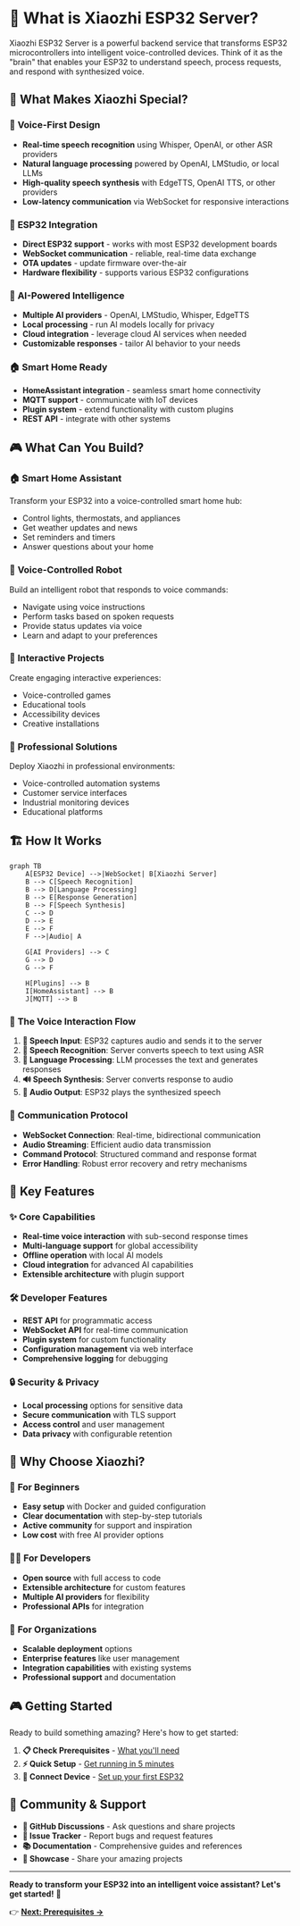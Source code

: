 # 🎯 What is Xiaozhi ESP32 Server?

Xiaozhi ESP32 Server is a powerful backend service that transforms ESP32 microcontrollers into intelligent voice-controlled devices. Think of it as the "brain" that enables your ESP32 to understand speech, process requests, and respond with synthesized voice.

## 🌟 What Makes Xiaozhi Special?

### 🎤 **Voice-First Design**
- **Real-time speech recognition** using Whisper, OpenAI, or other ASR providers
- **Natural language processing** powered by OpenAI, LMStudio, or local LLMs
- **High-quality speech synthesis** with EdgeTTS, OpenAI TTS, or other providers
- **Low-latency communication** via WebSocket for responsive interactions

### 🔌 **ESP32 Integration**
- **Direct ESP32 support** - works with most ESP32 development boards
- **WebSocket communication** - reliable, real-time data exchange
- **OTA updates** - update firmware over-the-air
- **Hardware flexibility** - supports various ESP32 configurations

### 🤖 **AI-Powered Intelligence**
- **Multiple AI providers** - OpenAI, LMStudio, Whisper, EdgeTTS
- **Local processing** - run AI models locally for privacy
- **Cloud integration** - leverage cloud AI services when needed
- **Customizable responses** - tailor AI behavior to your needs

### 🏠 **Smart Home Ready**
- **HomeAssistant integration** - seamless smart home connectivity
- **MQTT support** - communicate with IoT devices
- **Plugin system** - extend functionality with custom plugins
- **REST API** - integrate with other systems

## 🎮 What Can You Build?

### 🏠 **Smart Home Assistant**
Transform your ESP32 into a voice-controlled smart home hub:
- Control lights, thermostats, and appliances
- Get weather updates and news
- Set reminders and timers
- Answer questions about your home

### 🤖 **Voice-Controlled Robot**
Build an intelligent robot that responds to voice commands:
- Navigate using voice instructions
- Perform tasks based on spoken requests
- Provide status updates via voice
- Learn and adapt to your preferences

### 🎯 **Interactive Projects**
Create engaging interactive experiences:
- Voice-controlled games
- Educational tools
- Accessibility devices
- Creative installations

### 🏢 **Professional Solutions**
Deploy Xiaozhi in professional environments:
- Voice-controlled automation systems
- Customer service interfaces
- Industrial monitoring devices
- Educational platforms

## 🏗️ How It Works

```mermaid
graph TB
    A[ESP32 Device] -->|WebSocket| B[Xiaozhi Server]
    B --> C[Speech Recognition]
    B --> D[Language Processing]
    B --> E[Response Generation]
    B --> F[Speech Synthesis]
    C --> D
    D --> E
    E --> F
    F -->|Audio| A
    
    G[AI Providers] --> C
    G --> D
    G --> F
    
    H[Plugins] --> B
    I[HomeAssistant] --> B
    J[MQTT] --> B
```

### 🔄 **The Voice Interaction Flow**

1. **🎤 Speech Input**: ESP32 captures audio and sends it to the server
2. **🧠 Speech Recognition**: Server converts speech to text using ASR
3. **💭 Language Processing**: LLM processes the text and generates responses
4. **🔊 Speech Synthesis**: Server converts response to audio
5. **📡 Audio Output**: ESP32 plays the synthesized speech

### 🔌 **Communication Protocol**

- **WebSocket Connection**: Real-time, bidirectional communication
- **Audio Streaming**: Efficient audio data transmission
- **Command Protocol**: Structured command and response format
- **Error Handling**: Robust error recovery and retry mechanisms

## 🎯 Key Features

### ✨ **Core Capabilities**
- **Real-time voice interaction** with sub-second response times
- **Multi-language support** for global accessibility
- **Offline operation** with local AI models
- **Cloud integration** for advanced AI capabilities
- **Extensible architecture** with plugin support

### 🛠️ **Developer Features**
- **REST API** for programmatic access
- **WebSocket API** for real-time communication
- **Plugin system** for custom functionality
- **Configuration management** via web interface
- **Comprehensive logging** for debugging

### 🔒 **Security & Privacy**
- **Local processing** options for sensitive data
- **Secure communication** with TLS support
- **Access control** and user management
- **Data privacy** with configurable retention

## 🚀 Why Choose Xiaozhi?

### 🎯 **For Beginners**
- **Easy setup** with Docker and guided configuration
- **Clear documentation** with step-by-step tutorials
- **Active community** for support and inspiration
- **Low cost** with free AI provider options

### 👨‍💻 **For Developers**
- **Open source** with full access to code
- **Extensible architecture** for custom features
- **Multiple AI providers** for flexibility
- **Professional APIs** for integration

### 🏢 **For Organizations**
- **Scalable deployment** options
- **Enterprise features** like user management
- **Integration capabilities** with existing systems
- **Professional support** and documentation

## 🎮 Getting Started

Ready to build something amazing? Here's how to get started:

1. **📋 Check Prerequisites** - [What you'll need](prerequisites.md)
2. **⚡ Quick Setup** - [Get running in 5 minutes](quick-start.md)
3. **🔌 Connect Device** - [Set up your first ESP32](first-device.md)

## 🤝 Community & Support

- **💬 GitHub Discussions** - Ask questions and share projects
- **🐛 Issue Tracker** - Report bugs and request features
- **📚 Documentation** - Comprehensive guides and references
- **🌟 Showcase** - Share your amazing projects

---

**Ready to transform your ESP32 into an intelligent voice assistant? Let's get started!** 🚀

👉 **[Next: Prerequisites →](prerequisites.md)**
